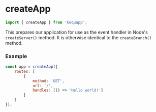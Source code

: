 # createApp

```javascript
import { createApp } from 'kequapp';
```

This prepares our application for use as the event handler in Node's `createServer()` method. It is otherwise identical to the `createBranch()` method.

### Example

```javascript
const app = createApp({
    routes: [
        {
            method: 'GET',
            url: '/',
            handles: [() => 'Hello world!']
        }
    ]
});
```
